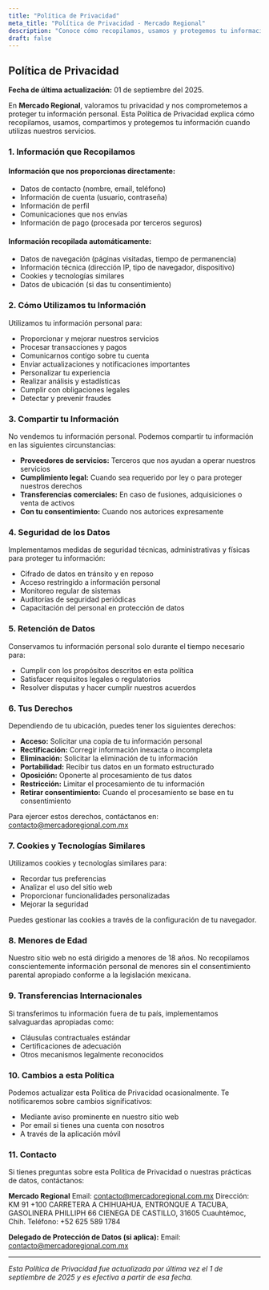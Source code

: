 ```yaml
---
title: "Política de Privacidad"
meta_title: "Política de Privacidad - Mercado Regional"
description: "Conoce cómo recopilamos, usamos y protegemos tu información personal"
draft: false
---
```


## Política de Privacidad

**Fecha de última actualización:** 01 de septiembre del 2025.

En **Mercado Regional**, valoramos tu privacidad y nos comprometemos a proteger tu información personal. Esta Política de Privacidad explica cómo recopilamos, usamos, compartimos y protegemos tu información cuando utilizas nuestros servicios.

### 1. Información que Recopilamos

#### Información que nos proporcionas directamente:

- Datos de contacto (nombre, email, teléfono)
- Información de cuenta (usuario, contraseña)
- Información de perfil
- Comunicaciones que nos envías
- Información de pago (procesada por terceros seguros)

#### Información recopilada automáticamente:

- Datos de navegación (páginas visitadas, tiempo de permanencia)
- Información técnica (dirección IP, tipo de navegador, dispositivo)
- Cookies y tecnologías similares
- Datos de ubicación (si das tu consentimiento)

### 2. Cómo Utilizamos tu Información

Utilizamos tu información personal para:

- Proporcionar y mejorar nuestros servicios
- Procesar transacciones y pagos
- Comunicarnos contigo sobre tu cuenta
- Enviar actualizaciones y notificaciones importantes
- Personalizar tu experiencia
- Realizar análisis y estadísticas
- Cumplir con obligaciones legales
- Detectar y prevenir fraudes

### 3. Compartir tu Información

No vendemos tu información personal. Podemos compartir tu información en las siguientes circunstancias:

- **Proveedores de servicios:** Terceros que nos ayudan a operar nuestros servicios
- **Cumplimiento legal:** Cuando sea requerido por ley o para proteger nuestros derechos
- **Transferencias comerciales:** En caso de fusiones, adquisiciones o venta de activos
- **Con tu consentimiento:** Cuando nos autorices expresamente

### 4. Seguridad de los Datos

Implementamos medidas de seguridad técnicas, administrativas y físicas para proteger tu información:

- Cifrado de datos en tránsito y en reposo
- Acceso restringido a información personal
- Monitoreo regular de sistemas
- Auditorías de seguridad periódicas
- Capacitación del personal en protección de datos

### 5. Retención de Datos

Conservamos tu información personal solo durante el tiempo necesario para:

- Cumplir con los propósitos descritos en esta política
- Satisfacer requisitos legales o regulatorios
- Resolver disputas y hacer cumplir nuestros acuerdos

### 6. Tus Derechos

Dependiendo de tu ubicación, puedes tener los siguientes derechos:

- **Acceso:** Solicitar una copia de tu información personal
- **Rectificación:** Corregir información inexacta o incompleta
- **Eliminación:** Solicitar la eliminación de tu información
- **Portabilidad:** Recibir tus datos en un formato estructurado
- **Oposición:** Oponerte al procesamiento de tus datos
- **Restricción:** Limitar el procesamiento de tu información
- **Retirar consentimiento:** Cuando el procesamiento se base en tu consentimiento

Para ejercer estos derechos, contáctanos en: contacto@mercadoregional.com.mx

### 7. Cookies y Tecnologías Similares

Utilizamos cookies y tecnologías similares para:

- Recordar tus preferencias
- Analizar el uso del sitio web
- Proporcionar funcionalidades personalizadas
- Mejorar la seguridad

Puedes gestionar las cookies a través de la configuración de tu navegador.

### 8. Menores de Edad

Nuestro sitio web no está dirigido a menores de 18 años. No recopilamos conscientemente información personal de menores sin el consentimiento parental apropiado conforme a la legislación mexicana.

### 9. Transferencias Internacionales

Si transferimos tu información fuera de tu país, implementamos salvaguardas apropiadas como:

- Cláusulas contractuales estándar
- Certificaciones de adecuación
- Otros mecanismos legalmente reconocidos

### 10. Cambios a esta Política

Podemos actualizar esta Política de Privacidad ocasionalmente. Te notificaremos sobre cambios significativos:

- Mediante aviso prominente en nuestro sitio web
- Por email si tienes una cuenta con nosotros
- A través de la aplicación móvil

### 11. Contacto

Si tienes preguntas sobre esta Política de Privacidad o nuestras prácticas de datos, contáctanos:

**Mercado Regional**
Email: contacto@mercadoregional.com.mx
Dirección: KM 91 +100 CARRETERA A CHIHUAHUA, ENTRONQUE A TACUBA, GASOLINERA PHILLIPH 66 CIENEGA DE CASTILLO, 31605 Cuauhtémoc, Chih.
Teléfono: +52 625 589 1784

**Delegado de Protección de Datos (si aplica):**
Email: contacto@mercadoregional.com.mx

---

_Esta Política de Privacidad fue actualizada por última vez el 1 de septiembre de 2025 y es efectiva a partir de esa fecha._
